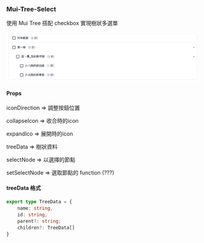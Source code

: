 ### Mui-Tree-Select

使用 Mui Tree 搭配 checkbox 實現樹狀多選單

![Alt text](image.png)

#### Props

iconDirection => 調整按鈕位置

collapseIcon => 收合時的icon

expandIco => 展開時的icon

treeData => 樹狀資料

selectNode => 以選擇的節點

setSelectNode => 選取節點的 function (???)


#### treeData 格式

```ts
export type TreeData = {
    name: string,
    id: string,
    parent?: string;
    children?: TreeData[]
}
```

